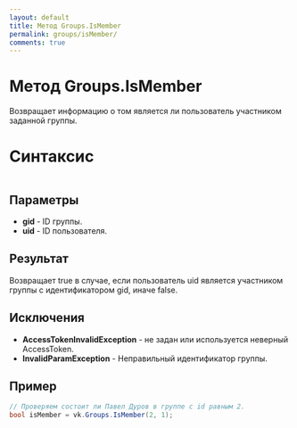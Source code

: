 ```yaml
---
layout: default
title: Метод Groups.IsMember
permalink: groups/isMember/
comments: true
---
```

# Метод Groups.IsMember
Возвращает информацию о том является ли пользователь участником заданной группы.

# Синтаксис
```csharp

```

## Параметры
+ **gid** - ID группы.
+ **uid** - ID пользователя.

## Результат
Возвращает true в случае, если пользователь uid является участником группы с идентификатором gid, иначе false.

## Исключения
+ **AccessTokenInvalidException** - не задан или используется неверный AccessToken.
+ **InvalidParamException** - Неправильный идентификатор группы.

## Пример
```csharp
// Проверяем состоит ли Павел Дуров в группе с id равным 2.
bool isMember = vk.Groups.IsMember(2, 1);
```

